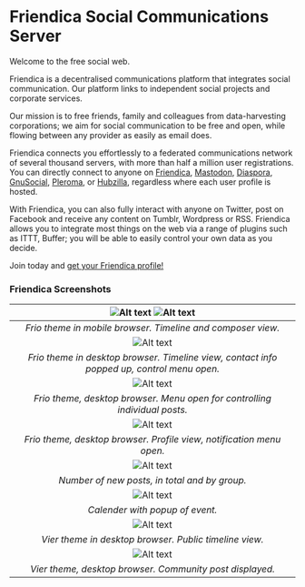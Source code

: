 Friendica Social Communications Server
======================================

Welcome to the free social web.

Friendica is a decentralised communications platform that integrates social communication. Our platform links to independent social projects and corporate services.

Our mission is to free friends, family and colleagues from data-harvesting corporations; we aim for social communication to be free and open, while flowing between any provider as easily as email does.

Friendica connects you effortlessly to a federated communications network of several thousand servers, with more than half a million user registrations. You can directly connect to anyone on [Friendica]( https://friendi.ca), [Mastodon](https://joinmastodon.org/), [Diaspora](https://diasporafoundation.org/), [GnuSocial](https://gnu.io/social/), [Pleroma](https://pleroma.social/), or [Hubzilla](https://hubzilla.org/), regardless where each user profile is hosted.

With Friendica, you can also fully interact with anyone on Twitter, post on Facebook and receive any content on Tumblr, Wordpress or RSS. Friendica allows you to integrate most things on the web via a range of plugins such as ITTT, Buffer; you will be able to easily control your own data as you decide.

Join today and [get your Friendica profile!](https://dir.friendica.social/servers 'Join Friendica today!')


### Friendica Screenshots

| ![Alt text](/images/screenshots/friendica-frio-mobile-profle-1.png?raw=true "Frio theme in mobile browser") ![Alt text](/images/screenshots/friendica-frio-mobile-profle-2.png?raw=true "Frio theme in mobile browser")
|:--:|
|*Frio theme in mobile browser. Timeline and composer view.*|
|![Alt text](/images/screenshots/friendica-frio-green-profle-1.png?raw=true "Frio theme in desktop browser")
|*Frio theme in desktop browser. Timeline view, contact info popped up, control menu open.*|
|![Alt text](/images/screenshots/friendica-frio-green-profle-2.png?raw=true "Frio theme in desktop browser")
|*Frio theme, desktop browser. Menu open for controlling individual posts.*|
|![Alt text](/images/screenshots/friendica-frio-red-profle-3.png?raw=true "Frio theme in desktop browser")
|*Frio theme, desktop browser. Profile view, notification menu open.*|
|![Alt text](/images/screenshots/friendica-frio-red-profle-2.png?raw=true "Frio theme in desktop browser")
|*Number of new posts, in total and by group.*|
|![Alt text](/images/screenshots/friendica-frio-red-profle-1.png?raw=true "Frio theme in desktop browser")
|*Calender with popup of event.*|
|![Alt text](/images/screenshots/friendica-vier-profile.png?raw=true "Vier theme in desktop browser")
|*Vier theme in desktop browser. Public timeline view.*|
|![Alt text](/images/screenshots/friendica-vier-community.png?raw=true "Vier theme in desktop browser")
|*Vier theme, desktop browser. Community post displayed.*|
